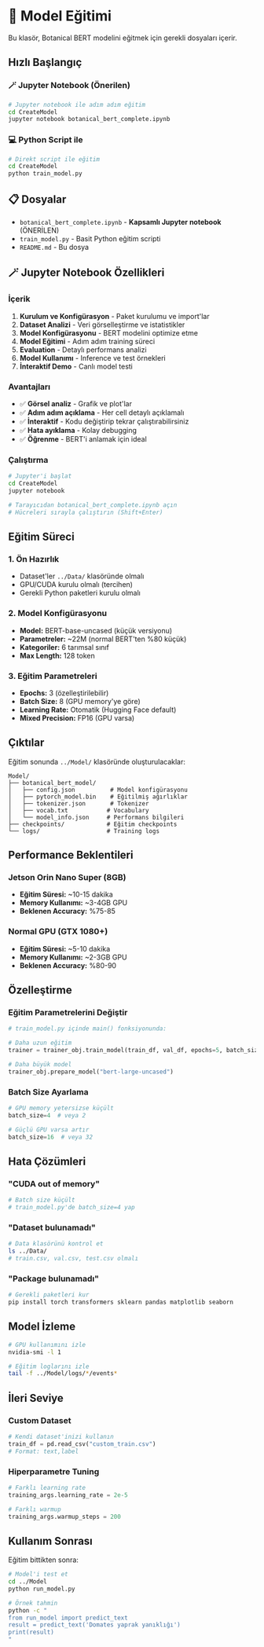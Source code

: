 # 🚀 Model Eğitimi

Bu klasör, Botanical BERT modelini eğitmek için gerekli dosyaları içerir.

## Hızlı Başlangıç

### 🪄 Jupyter Notebook (Önerilen)
```bash
# Jupyter notebook ile adım adım eğitim
cd CreateModel
jupyter notebook botanical_bert_complete.ipynb
```

### 💻 Python Script ile
```bash
# Direkt script ile eğitim
cd CreateModel
python train_model.py
```

## 📋 Dosyalar

- `botanical_bert_complete.ipynb` - **Kapsamlı Jupyter notebook** (ÖNERİLEN)
- `train_model.py` - Basit Python eğitim scripti
- `README.md` - Bu dosya

## 🪄 Jupyter Notebook Özellikleri

### İçerik
1. **Kurulum ve Konfigürasyon** - Paket kurulumu ve import'lar
2. **Dataset Analizi** - Veri görselleştirme ve istatistikler
3. **Model Konfigürasyonu** - BERT modelini optimize etme
4. **Model Eğitimi** - Adım adım training süreci
5. **Evaluation** - Detaylı performans analizi
6. **Model Kullanımı** - Inference ve test örnekleri
7. **İnteraktif Demo** - Canlı model testi

### Avantajları
- ✅ **Görsel analiz** - Grafik ve plot'lar
- ✅ **Adım adım açıklama** - Her cell detaylı açıklamalı
- ✅ **İnteraktif** - Kodu değiştirip tekrar çalıştırabilirsiniz
- ✅ **Hata ayıklama** - Kolay debugging
- ✅ **Öğrenme** - BERT'i anlamak için ideal

### Çalıştırma
```bash
# Jupyter'i başlat
cd CreateModel
jupyter notebook

# Tarayıcıdan botanical_bert_complete.ipynb açın
# Hücreleri sırayla çalıştırın (Shift+Enter)
```

## Eğitim Süreci

### 1. Ön Hazırlık
- Dataset'ler `../Data/` klasöründe olmalı
- GPU/CUDA kurulu olmalı (tercihen)
- Gerekli Python paketleri kurulu olmalı

### 2. Model Konfigürasyonu
- **Model:** BERT-base-uncased (küçük versiyonu)
- **Parametreler:** ~22M (normal BERT'ten %80 küçük)
- **Kategoriler:** 6 tarımsal sınıf
- **Max Length:** 128 token

### 3. Eğitim Parametreleri
- **Epochs:** 3 (özelleştirilebilir)
- **Batch Size:** 8 (GPU memory'ye göre)
- **Learning Rate:** Otomatik (Hugging Face default)
- **Mixed Precision:** FP16 (GPU varsa)

## Çıktılar

Eğitim sonunda `../Model/` klasöründe oluşturulacaklar:

```
Model/
├── botanical_bert_model/
│   ├── config.json          # Model konfigürasyonu
│   ├── pytorch_model.bin    # Eğitilmiş ağırlıklar
│   ├── tokenizer.json       # Tokenizer
│   ├── vocab.txt           # Vocabulary
│   └── model_info.json     # Performans bilgileri
├── checkpoints/            # Eğitim checkpoints
└── logs/                   # Training logs
```

## Performance Beklentileri

### Jetson Orin Nano Super (8GB)
- **Eğitim Süresi:** ~10-15 dakika
- **Memory Kullanımı:** ~3-4GB GPU
- **Beklenen Accuracy:** %75-85

### Normal GPU (GTX 1080+)
- **Eğitim Süresi:** ~5-10 dakika  
- **Memory Kullanımı:** ~2-3GB GPU
- **Beklenen Accuracy:** %80-90

## Özelleştirme

### Eğitim Parametrelerini Değiştir

```python
# train_model.py içinde main() fonksiyonunda:

# Daha uzun eğitim
trainer = trainer_obj.train_model(train_df, val_df, epochs=5, batch_size=4)

# Daha büyük model
trainer_obj.prepare_model("bert-large-uncased")
```

### Batch Size Ayarlama

```python
# GPU memory yetersizse küçült
batch_size=4  # veya 2

# Güçlü GPU varsa artır  
batch_size=16  # veya 32
```

## Hata Çözümleri

### "CUDA out of memory"
```bash
# Batch size küçült
# train_model.py'de batch_size=4 yap
```

### "Dataset bulunamadı"
```bash
# Data klasörünü kontrol et
ls ../Data/
# train.csv, val.csv, test.csv olmalı
```

### "Package bulunamadı"
```bash
# Gerekli paketleri kur
pip install torch transformers sklearn pandas matplotlib seaborn
```

## Model İzleme

```bash
# GPU kullanımını izle
nvidia-smi -l 1

# Eğitim loglarını izle  
tail -f ../Model/logs/*/events*
```

## İleri Seviye

### Custom Dataset
```python
# Kendi dataset'inizi kullanın
train_df = pd.read_csv("custom_train.csv")
# Format: text,label
```

### Hiperparametre Tuning
```python
# Farklı learning rate
training_args.learning_rate = 2e-5

# Farklı warmup
training_args.warmup_steps = 200
```

## Kullanım Sonrası

Eğitim bittikten sonra:

```bash
# Model'i test et
cd ../Model
python run_model.py

# Örnek tahmin
python -c "
from run_model import predict_text
result = predict_text('Domates yaprak yanıklığı')
print(result)
"
``` 